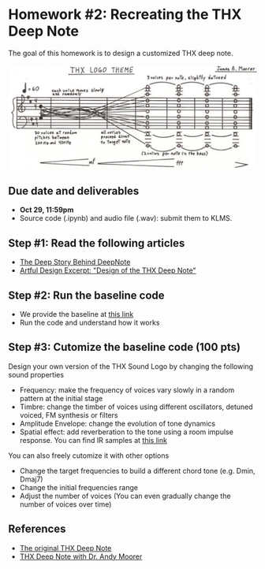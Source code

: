 # Homework #2: Recreating the THX Deep Note 

The goal of this homework is to design a customized THX deep note. 

<img src="THX_Logo_Theme.jpeg" alt="THX Deep Note" width="600"/>



## Due date and deliverables
- **Oct 29, 11:59pm**
- Source code (.ipynb) and audio file (.wav): submit them to KLMS.

## Step #1: Read the following articles 
- [The Deep Story Behind DeepNote](https://www.jamminpower.org/THX.html)
- [Artful Design Excerpt: "Design of the THX Deep Note" ](https://artful.design/stuff/samples/thx.pdf)

## Step #2: Run the baseline code 
- We provide the baseline at [this link](https://github.com/juhannam/ctp431-2023/blob/main/hw2/HW2-Deep%20Note.ipynb)
- Run the code and understand how it works

## Step #3: Cutomize the baseline code (100 pts)
Design your own version of the THX Sound Logo by changing the following sound properties
- Frequency: make the frequency of voices vary slowly in a random pattern at the initial stage
- Timbre: change the timber of voices using different oscillators, detuned voiced, FM synthesis or filters
- Amplitude Envelope: change the evolution of tone dynamics
- Spatial effect: add reverberation to the tone using a room impulse response. You can find IR samples at [this link](https://www.openair.hosted.york.ac.uk/?page_id=36)   

You can also freely cutomize it with other options
- Change the target frequencies to build a different chord tone (e.g. Dmin, Dmaj7)
- Change the initial frequencies range 
- Adjust the number of voices (You can even gradually change the number of voices over time) 

## References
- [The original THX Deep Note](https://www.thx.com/deepnote/)
- [THX Deep Note with Dr. Andy Moorer](https://www.youtube.com/watch?v=6grjzBmHVTY) 
